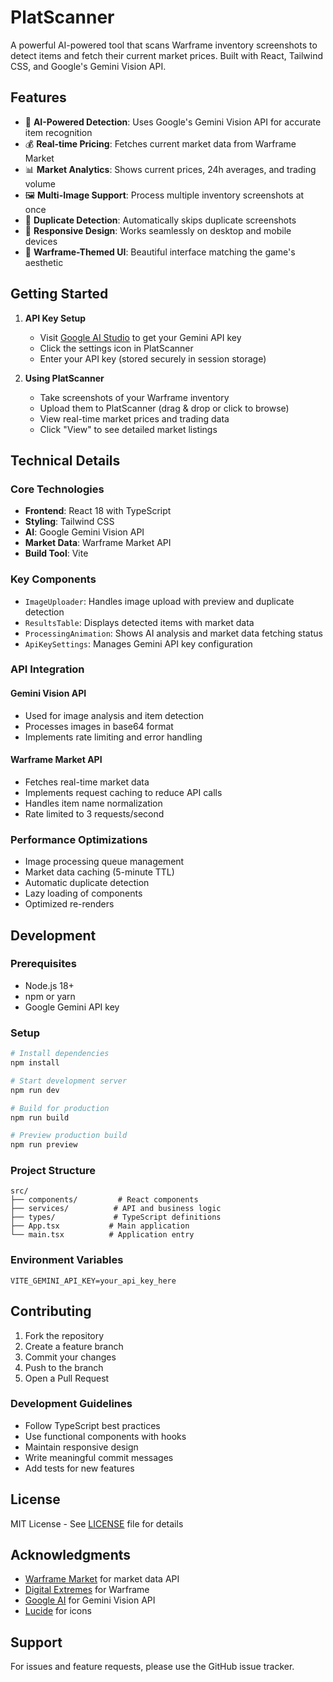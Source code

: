 # PlatScanner

A powerful AI-powered tool that scans Warframe inventory screenshots to detect items and fetch their current market prices. Built with React, Tailwind CSS, and Google's Gemini Vision API.

## Features

- 🤖 **AI-Powered Detection**: Uses Google's Gemini Vision API for accurate item recognition
- 💰 **Real-time Pricing**: Fetches current market data from Warframe Market
- 📊 **Market Analytics**: Shows current prices, 24h averages, and trading volume
- 🖼️ **Multi-Image Support**: Process multiple inventory screenshots at once
- 🔄 **Duplicate Detection**: Automatically skips duplicate screenshots
- 📱 **Responsive Design**: Works seamlessly on desktop and mobile devices
- 🎨 **Warframe-Themed UI**: Beautiful interface matching the game's aesthetic

## Getting Started

1. **API Key Setup**
   - Visit [Google AI Studio](https://aistudio.google.com/app/apikey) to get your Gemini API key
   - Click the settings icon in PlatScanner
   - Enter your API key (stored securely in session storage)

2. **Using PlatScanner**
   - Take screenshots of your Warframe inventory
   - Upload them to PlatScanner (drag & drop or click to browse)
   - View real-time market prices and trading data
   - Click "View" to see detailed market listings

## Technical Details

### Core Technologies

- **Frontend**: React 18 with TypeScript
- **Styling**: Tailwind CSS
- **AI**: Google Gemini Vision API
- **Market Data**: Warframe Market API
- **Build Tool**: Vite

### Key Components

- `ImageUploader`: Handles image upload with preview and duplicate detection
- `ResultsTable`: Displays detected items with market data
- `ProcessingAnimation`: Shows AI analysis and market data fetching status
- `ApiKeySettings`: Manages Gemini API key configuration

### API Integration

#### Gemini Vision API
- Used for image analysis and item detection
- Processes images in base64 format
- Implements rate limiting and error handling

#### Warframe Market API
- Fetches real-time market data
- Implements request caching to reduce API calls
- Handles item name normalization
- Rate limited to 3 requests/second

### Performance Optimizations

- Image processing queue management
- Market data caching (5-minute TTL)
- Automatic duplicate detection
- Lazy loading of components
- Optimized re-renders

## Development

### Prerequisites

- Node.js 18+
- npm or yarn
- Google Gemini API key

### Setup

```bash
# Install dependencies
npm install

# Start development server
npm run dev

# Build for production
npm run build

# Preview production build
npm run preview
```

### Project Structure

```
src/
├── components/         # React components
├── services/          # API and business logic
├── types/             # TypeScript definitions
├── App.tsx           # Main application
└── main.tsx          # Application entry
```

### Environment Variables

```env
VITE_GEMINI_API_KEY=your_api_key_here
```

## Contributing

1. Fork the repository
2. Create a feature branch
3. Commit your changes
4. Push to the branch
5. Open a Pull Request

### Development Guidelines

- Follow TypeScript best practices
- Use functional components with hooks
- Maintain responsive design
- Write meaningful commit messages
- Add tests for new features

## License

MIT License - See [LICENSE](LICENSE) file for details

## Acknowledgments

- [Warframe Market](https://warframe.market) for market data API
- [Digital Extremes](https://www.warframe.com) for Warframe
- [Google AI](https://ai.google.dev/) for Gemini Vision API
- [Lucide](https://lucide.dev) for icons

## Support

For issues and feature requests, please use the GitHub issue tracker.